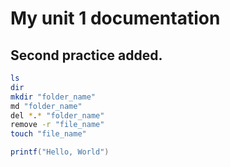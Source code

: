 # My unit 1 documentation
## Second practice added.
```sh
ls
dir 
mkdir "folder_name"
md "folder_name"
del *.* "folder_name"
remove -r "file_name"
touch "file_name"
```
```scala
printf("Hello, World")
```
